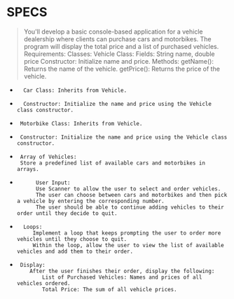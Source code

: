 # SPECS

>You'll develop a basic console-based application for a vehicle dealership where clients can purchase cars and motorbikes. The program will display the total price and a list of purchased vehicles.
Requirements:
    Classes:
        Vehicle Class:
            Fields: String name, double price
            Constructor: Initialize name and price.
            Methods:
                getName(): Returns the name of the vehicle.
                getPrice(): Returns the price of the vehicle.

*       Car Class: Inherits from Vehicle.
*       Constructor: Initialize the name and price using the Vehicle class constructor.

 *      Motorbike Class: Inherits from Vehicle.
 *      Constructor: Initialize the name and price using the Vehicle class constructor.

 *      Array of Vehicles:
        Store a predefined list of available cars and motorbikes in arrays.
        
*           User Input:
            Use Scanner to allow the user to select and order vehicles.
            The user can choose between cars and motorbikes and then pick a vehicle by entering the corresponding number.
            The user should be able to continue adding vehicles to their order until they decide to quit.

 *       Loops:
            Implement a loop that keeps prompting the user to order more vehicles until they choose to quit.
            Within the loop, allow the user to view the list of available vehicles and add them to their order.

  *      Display:
            After the user finishes their order, display the following:
                List of Purchased Vehicles: Names and prices of all vehicles ordered.
                Total Price: The sum of all vehicle prices.